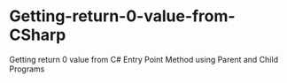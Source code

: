 # Getting-return-0-value-from-CSharp
Getting return 0 value from C# Entry Point Method using Parent and Child Programs

